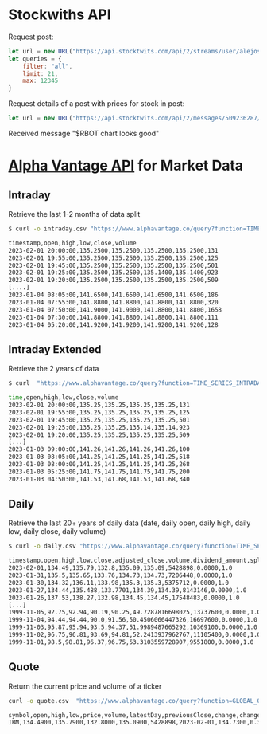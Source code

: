 
# Stockwiths API
Request post: 
```js
let url = new URL("https://api.stocktwits.com/api/2/streams/user/alejos11.json")
let queries = {
    filter: "all",
    limit: 21,
    max: 12345
}
```

Request details of a post with prices for stock in post: 
```js
let url = new URL("https://api.stocktwits.com/api/2/messages/509236287/conversation.json?limit=21")
```

Received message "$RBOT chart looks good"


# [Alpha Vantage API](https://www.alphavantage.co/documentation/) for Market Data
## Intraday
Retrieve the last 1-2 months of data split

```bash
$ curl -o intraday.csv "https://www.alphavantage.co/query?function=TIME_SERIES_INTRADAY&symbol=IBM&interval=5min&apikey=$(pass alphavantage/apikey)&datatype=csv&outputsize=full&adjusted=false"

timestamp,open,high,low,close,volume
2023-02-01 20:00:00,135.2500,135.2500,135.2500,135.2500,131
2023-02-01 19:55:00,135.2500,135.2500,135.2500,135.2500,125
2023-02-01 19:45:00,135.2500,135.2500,135.2500,135.2500,501
2023-02-01 19:25:00,135.2500,135.2500,135.1400,135.1400,923
2023-02-01 19:20:00,135.2500,135.2500,135.2500,135.2500,509
[....]
2023-01-04 08:05:00,141.6500,141.6500,141.6500,141.6500,186
2023-01-04 07:55:00,141.8800,141.8800,141.8800,141.8800,320
2023-01-04 07:50:00,141.9000,141.9000,141.8800,141.8800,1658
2023-01-04 07:30:00,141.8800,141.8800,141.8800,141.8800,111
2023-01-04 05:20:00,141.9200,141.9200,141.9200,141.9200,128
```

## Intraday Extended
Retrieve the 2 years of data

```bash
$ curl  "https://www.alphavantage.co/query?function=TIME_SERIES_INTRADAY_EXTENDED&symbol=IBM&interval=5min&apikey=$(pass alphavantage/apikey)&slice=year1month1&adjusted=false"

time,open,high,low,close,volume
2023-02-01 20:00:00,135.25,135.25,135.25,135.25,131
2023-02-01 19:55:00,135.25,135.25,135.25,135.25,125
2023-02-01 19:45:00,135.25,135.25,135.25,135.25,501
2023-02-01 19:25:00,135.25,135.25,135.14,135.14,923
2023-02-01 19:20:00,135.25,135.25,135.25,135.25,509
[...]
2023-01-03 09:00:00,141.26,141.26,141.26,141.26,100
2023-01-03 08:05:00,141.25,141.25,141.25,141.25,518
2023-01-03 08:00:00,141.25,141.25,141.25,141.25,268
2023-01-03 05:25:00,141.75,141.75,141.75,141.75,200
2023-01-03 04:50:00,141.53,141.68,141.53,141.68,340
```

## Daily
Retrieve the last 20+ years of daily data (date, daily open, daily high, daily low, daily close, daily volume)

```bash
$ curl -o daily.csv "https://www.alphavantage.co/query?function=TIME_SERIES_DAILY_ADJUSTED&symbol=IBM&interval=5min&apikey=$(pass alphavantage/apikey)&outputsize=full&datatype=csv" 

timestamp,open,high,low,close,adjusted_close,volume,dividend_amount,split_coefficient
2023-02-01,134.49,135.79,132.8,135.09,135.09,5428898,0.0000,1.0
2023-01-31,135.5,135.65,133.76,134.73,134.73,7206448,0.0000,1.0
2023-01-30,134.32,136.11,133.98,135.3,135.3,5375712,0.0000,1.0
2023-01-27,134.44,135.488,133.7701,134.39,134.39,8143146,0.0000,1.0
2023-01-26,137.53,138.27,132.98,134.45,134.45,17548483,0.0000,1.0
[...]
1999-11-05,92.75,92.94,90.19,90.25,49.7287816698025,13737600,0.0000,1.0
1999-11-04,94.44,94.44,90.0,91.56,50.4506066447326,16697600,0.0000,1.0
1999-11-03,95.87,95.94,93.5,94.37,51.9989487665292,10369100,0.0000,1.0
1999-11-02,96.75,96.81,93.69,94.81,52.2413937962767,11105400,0.0000,1.0
1999-11-01,98.5,98.81,96.37,96.75,53.3103559728907,9551800,0.0000,1.0
```

## Quote
Return the current price and volume of a ticker

```bash
curl -o quote.csv  "https://www.alphavantage.co/query?function=GLOBAL_QUOTE&symbol=IBM&apikey=$(pass alphavantage/apikey)&datatype=csv"

symbol,open,high,low,price,volume,latestDay,previousClose,change,changePercent
IBM,134.4900,135.7900,132.8000,135.0900,5428898,2023-02-01,134.7300,0.3600,0.2672%
```